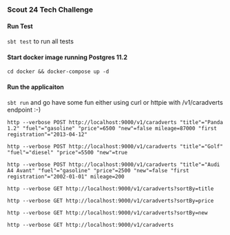 ### Scout 24 Tech Challenge

#### Run Test
```sbt test``` to run all tests

#### Start docker image running Postgres 11.2
```cd docker && docker-compose up -d```

#### Run the applicaiton
```sbt run``` and go have some fun either using curl or httpie with /v1/caradverts endpoint :-)

```
http --verbose POST http://localhost:9000/v1/caradverts "title"="Panda 1.2" "fuel"="gasoline" "price"=6500 "new"=false mileage=87000 "first registration"="2013-04-12"

http --verbose POST http://localhost:9000/v1/caradverts "title"="Golf" "fuel"="diesel" "price"=5500 "new"=true

http --verbose POST http://localhost:9000/v1/caradverts "title"="Audi A4 Avant" "fuel"="gasoline" "price"=2500 "new"=false "first registration"="2002-01-01" mileage=200

http --verbose GET http://localhost:9000/v1/caradverts?sortBy=title

http --verbose GET http://localhost:9000/v1/caradverts?sortBy=price

http --verbose GET http://localhost:9000/v1/caradverts?sortBy=new

http --verbose GET http://localhost:9000/v1/caradverts
```